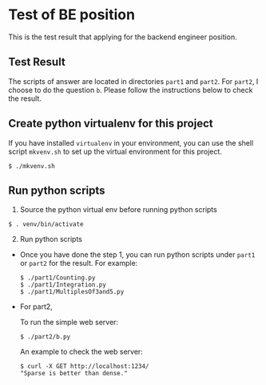 # Test of BE position
This is the test result that applying for the backend engineer position.

## Test Result
The scripts of answer are located in directories `part1` and `part2`. For `part2`, I choose to do the question `b`. Please follow the instructions below to check the result.

## Create python virtualenv for this project
If you have installed `virtualenv` in your environment, you can use the shell script `mkvenv.sh` to set up the virtual environment for this project.

```
$ ./mkvenv.sh
```

## Run python scripts
1. Source the python virtual env before running python scripts

  ```
  $ . venv/bin/activate
  ```

2. Run python scripts

  * Once you have done the step 1, you can run python scripts under `part1` or `part2` for the result. For example:

      ```
      $ ./part1/Counting.py
      $ ./part1/Integration.py
      $ ./part1/MultiplesOf3and5.py
      ```
  
  * For part2,
  
      To run the simple web server:

      ```
      $ ./part2/b.py
      ```
      
      An example to check the web server:

      ```
      $ curl -X GET http://localhost:1234/
      "Sparse is better than dense."
      ```
